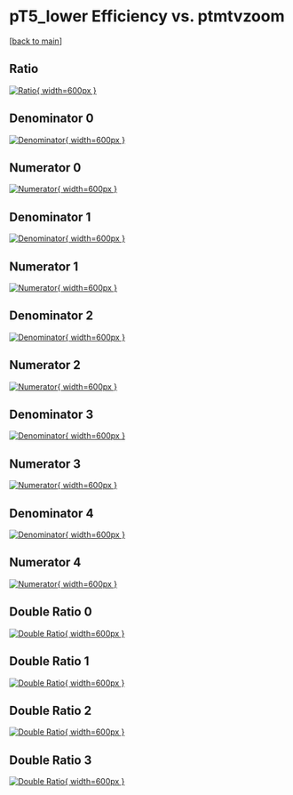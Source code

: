 # pT5_lower Efficiency vs. ptmtvzoom

[[back to main](./)]



## Ratio

[![Ratio](../mtv/var/pT5_lower_base_11_-1_eff_ptmtvzoom.png){ width=600px }](../mtv/var/pT5_lower_base_11_-1_eff_ptmtvzoom.pdf)

## Denominator 0

[![Denominator](../mtv/den/pT5_lower_base_11_-1_eff_ptmtvzoom_den0.png){ width=600px }](../mtv/den/pT5_lower_base_11_-1_eff_ptmtvzoom_den0.pdf)

## Numerator 0

[![Numerator](../mtv/num/pT5_lower_base_11_-1_eff_ptmtvzoom_num0.png){ width=600px }](../mtv/num/pT5_lower_base_11_-1_eff_ptmtvzoom_num0.pdf)

## Denominator 1

[![Denominator](../mtv/den/pT5_lower_base_11_-1_eff_ptmtvzoom_den1.png){ width=600px }](../mtv/den/pT5_lower_base_11_-1_eff_ptmtvzoom_den1.pdf)

## Numerator 1

[![Numerator](../mtv/num/pT5_lower_base_11_-1_eff_ptmtvzoom_num1.png){ width=600px }](../mtv/num/pT5_lower_base_11_-1_eff_ptmtvzoom_num1.pdf)

## Denominator 2

[![Denominator](../mtv/den/pT5_lower_base_11_-1_eff_ptmtvzoom_den2.png){ width=600px }](../mtv/den/pT5_lower_base_11_-1_eff_ptmtvzoom_den2.pdf)

## Numerator 2

[![Numerator](../mtv/num/pT5_lower_base_11_-1_eff_ptmtvzoom_num2.png){ width=600px }](../mtv/num/pT5_lower_base_11_-1_eff_ptmtvzoom_num2.pdf)

## Denominator 3

[![Denominator](../mtv/den/pT5_lower_base_11_-1_eff_ptmtvzoom_den3.png){ width=600px }](../mtv/den/pT5_lower_base_11_-1_eff_ptmtvzoom_den3.pdf)

## Numerator 3

[![Numerator](../mtv/num/pT5_lower_base_11_-1_eff_ptmtvzoom_num3.png){ width=600px }](../mtv/num/pT5_lower_base_11_-1_eff_ptmtvzoom_num3.pdf)

## Denominator 4

[![Denominator](../mtv/den/pT5_lower_base_11_-1_eff_ptmtvzoom_den4.png){ width=600px }](../mtv/den/pT5_lower_base_11_-1_eff_ptmtvzoom_den4.pdf)

## Numerator 4

[![Numerator](../mtv/num/pT5_lower_base_11_-1_eff_ptmtvzoom_num4.png){ width=600px }](../mtv/num/pT5_lower_base_11_-1_eff_ptmtvzoom_num4.pdf)

## Double Ratio 0

[![Double Ratio](../mtv/ratio/pT5_lower_base_11_-1_eff_ptmtvzoom_ratio0.png){ width=600px }](../mtv/ratio/pT5_lower_base_11_-1_eff_ptmtvzoom_ratio0.pdf)

## Double Ratio 1

[![Double Ratio](../mtv/ratio/pT5_lower_base_11_-1_eff_ptmtvzoom_ratio1.png){ width=600px }](../mtv/ratio/pT5_lower_base_11_-1_eff_ptmtvzoom_ratio1.pdf)

## Double Ratio 2

[![Double Ratio](../mtv/ratio/pT5_lower_base_11_-1_eff_ptmtvzoom_ratio2.png){ width=600px }](../mtv/ratio/pT5_lower_base_11_-1_eff_ptmtvzoom_ratio2.pdf)

## Double Ratio 3

[![Double Ratio](../mtv/ratio/pT5_lower_base_11_-1_eff_ptmtvzoom_ratio3.png){ width=600px }](../mtv/ratio/pT5_lower_base_11_-1_eff_ptmtvzoom_ratio3.pdf)

